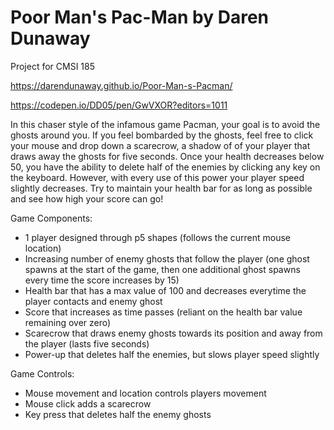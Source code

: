 # Poor Man's Pac-Man by Daren Dunaway
Project for CMSI 185

https://darendunaway.github.io/Poor-Man-s-Pacman/

https://codepen.io/DD05/pen/GwVXOR?editors=1011

In this chaser style of the infamous game Pacman, your goal is to avoid the ghosts around you. If you feel bombarded by the ghosts, feel free to click your mouse and drop down a scarecrow, a shadow of of your player that draws away the ghosts for five seconds. Once your health decreases below 50, you have the ability to delete half of the enemies by clicking any key on the keyboard. However, with every use of this power your player speed slightly decreases. Try to maintain your health bar for as long as possible and see how high your score can go!

Game Components:
  - 1 player designed through p5 shapes (follows the current mouse location)
  - Increasing number of enemy ghosts that follow the player (one ghost spawns at the start of the game, then one additional ghost spawns every time the score increases by 15)
  - Health bar that has a max value of 100 and decreases everytime the player contacts and enemy ghost
  - Score that increases as time passes (reliant on the health bar value remaining over zero)
  - Scarecrow that draws enemy ghosts towards its position and away from the player (lasts five seconds)
  - Power-up that deletes half the enemies, but slows player speed slightly
  
Game Controls:
  - Mouse movement and location controls players movement
  - Mouse click adds a scarecrow
  - Key press that deletes half the enemy ghosts
